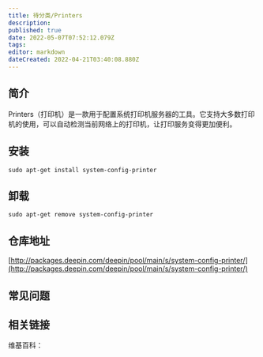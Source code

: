 ```yaml
---
title: 待分类/Printers
description: 
published: true
date: 2022-05-07T07:52:12.079Z
tags: 
editor: markdown
dateCreated: 2022-04-21T03:40:08.880Z
---
```


## 简介

Printers（打印机）是一款用于配置系统打印机服务器的工具。它支持大多数打印机的使用，可以自动检测当前网络上的打印机，让打印服务变得更加便利。

## 安装

`sudo apt-get install system-config-printer`

## 卸载

`sudo apt-get remove system-config-printer`

## 仓库地址

[http://packages.deepin.com/deepin/pool/main/s/system-config-printer/](http://packages.deepin.com/deepin/pool/main/s/system-config-printer/)

## 常见问题

## 相关链接

维基百科：
